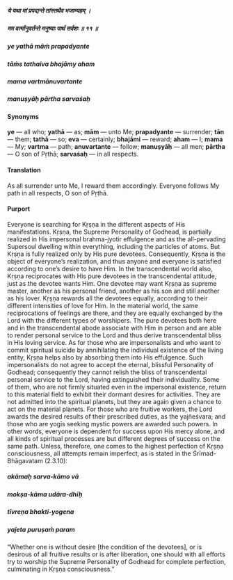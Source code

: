 ##### ये यथा मां प्रपद्यन्ते तांस्तथैव भजाम्यहम् ।
##### मम वर्त्मानुवर्तन्ते मनुष्याः पार्थ सर्वशः ॥ ११ ॥

##### ye yathā māṁ prapadyante
##### tāṁs tathaiva bhajāmy aham
##### mama vartmānuvartante
##### manuṣyāḥ pārtha sarvaśaḥ

#### Synonyms

**ye** — all who; **yathā** — as; **mām** — unto Me; **prapadyante** — surrender; **tān** — them; **tathā** — so; **eva** — certainly; **bhajāmi** — reward; **aham** — I; **mama** — My; **vartma** — path; **anuvartante** — follow; **manuṣyāḥ** — all men; **pārtha** — O son of Pṛthā; **sarvaśaḥ** — in all respects.

#### Translation

As all surrender unto Me, I reward them accordingly. Everyone follows My path in all respects, O son of Pṛthā.

#### Purport

Everyone is searching for Kṛṣṇa in the different aspects of His manifestations. Kṛṣṇa, the Supreme Personality of Godhead, is partially realized in His impersonal brahma-jyotir effulgence and as the all-pervading Supersoul dwelling within everything, including the particles of atoms. But Kṛṣṇa is fully realized only by His pure devotees. Consequently, Kṛṣṇa is the object of everyone’s realization, and thus anyone and everyone is satisfied according to one’s desire to have Him. In the transcendental world also, Kṛṣṇa reciprocates with His pure devotees in the transcendental attitude, just as the devotee wants Him. One devotee may want Kṛṣṇa as supreme master, another as his personal friend, another as his son and still another as his lover. Kṛṣṇa rewards all the devotees equally, according to their different intensities of love for Him. In the material world, the same reciprocations of feelings are there, and they are equally exchanged by the Lord with the different types of worshipers. The pure devotees both here and in the transcendental abode associate with Him in person and are able to render personal service to the Lord and thus derive transcendental bliss in His loving service. As for those who are impersonalists and who want to commit spiritual suicide by annihilating the individual existence of the living entity, Kṛṣṇa helps also by absorbing them into His effulgence. Such impersonalists do not agree to accept the eternal, blissful Personality of Godhead; consequently they cannot relish the bliss of transcendental personal service to the Lord, having extinguished their individuality. Some of them, who are not firmly situated even in the impersonal existence, return to this material field to exhibit their dormant desires for activities. They are not admitted into the spiritual planets, but they are again given a chance to act on the material planets. For those who are fruitive workers, the Lord awards the desired results of their prescribed duties, as the yajñeśvara; and those who are yogīs seeking mystic powers are awarded such powers. In other words, everyone is dependent for success upon His mercy alone, and all kinds of spiritual processes are but different degrees of success on the same path. Unless, therefore, one comes to the highest perfection of Kṛṣṇa consciousness, all attempts remain imperfect, as is stated in the Śrīmad-Bhāgavatam (2.3.10):

##### akāmaḥ sarva-kāmo vā
##### mokṣa-kāma udāra-dhīḥ
##### tīvreṇa bhakti-yogena
##### yajeta puruṣaṁ param

“Whether one is without desire [the condition of the devotees], or is desirous of all fruitive results or is after liberation, one should with all efforts try to worship the Supreme Personality of Godhead for complete perfection, culminating in Kṛṣṇa consciousness.”